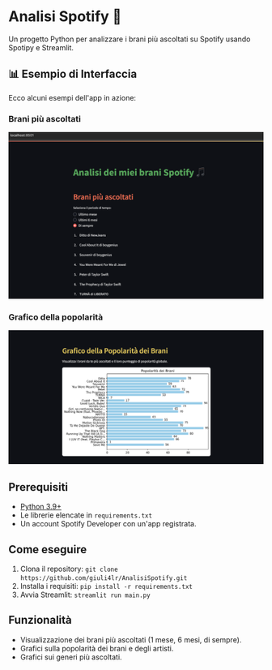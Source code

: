 # Analisi Spotify 🎵
Un progetto Python per analizzare i brani più ascoltati su Spotify usando Spotipy e Streamlit.

## 📊 Esempio di Interfaccia
Ecco alcuni esempi dell'app in azione:

### Brani più ascoltati
![Brani più ascoltati](screenshots/brani.png)

### Grafico della popolarità
![Popolarità dei brani](screenshots/grafico.png)

## Prerequisiti
- [Python 3.9+](https://www.python.org/downloads/)
- Le librerie elencate in `requirements.txt`
- Un account Spotify Developer con un'app registrata.
  
## Come eseguire
1. Clona il repository: `git clone https://github.com/giuli4lr/AnalisiSpotify.git`
2. Installa i requisiti: `pip install -r requirements.txt`
3. Avvia Streamlit: `streamlit run main.py`

## Funzionalità
- Visualizzazione dei brani più ascoltati (1 mese, 6 mesi, di sempre).
- Grafici sulla popolarità dei brani e degli artisti.
- Grafici sui generi più ascoltati.
